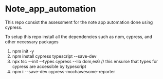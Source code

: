 # Note_app_automation
This repo consist the assessment for the note app automation done using cypress.

To setup this repo install all the dependencies such as npm, cypress, and other necessary packages

1. npm init -y
2. npm install cypress typescript --save-dev
3. npx tsc --init --types cypress --lib dom,es6 // this ensurse that types for cypress are accessible by typescript
4. npm i --save-dev cypress-mochawesome-reporter
